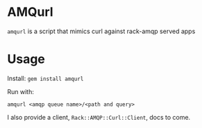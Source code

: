 # AMQurl

`amqurl` is a script that mimics curl against rack-amqp served apps

# Usage

Install: `gem install amqurl`

Run with:

`amqurl <amqp queue name>/<path and query>`

I also provide a client, `Rack::AMQP::Curl::Client`, docs to come.
